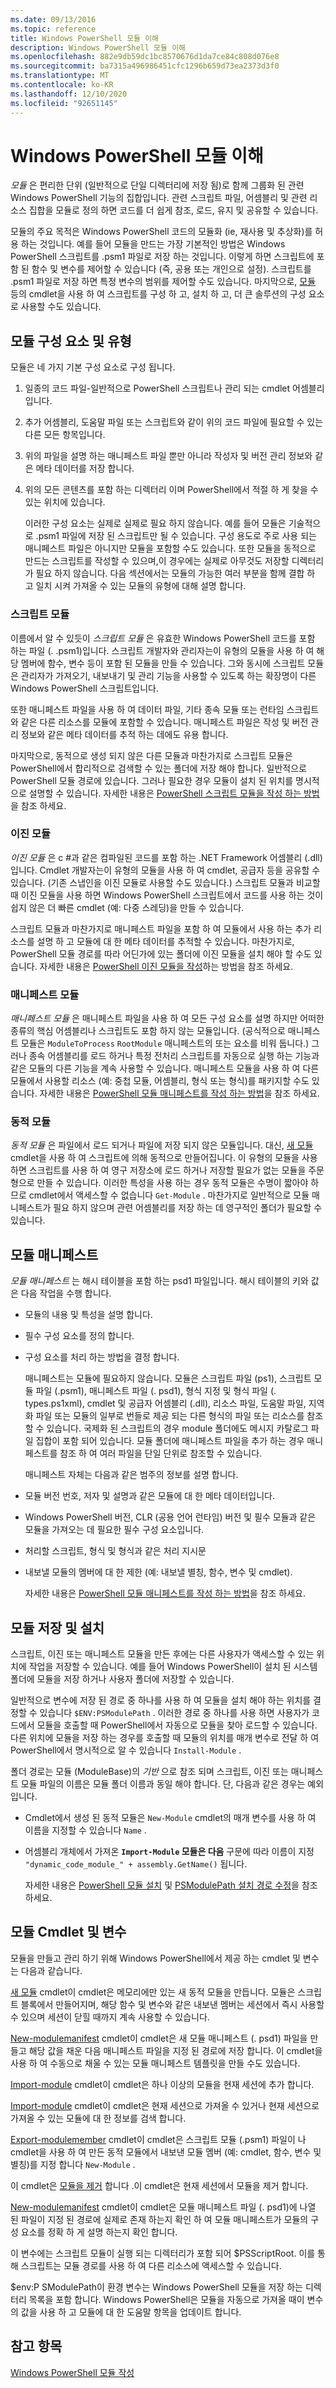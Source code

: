 ```yaml
---
ms.date: 09/13/2016
ms.topic: reference
title: Windows PowerShell 모듈 이해
description: Windows PowerShell 모듈 이해
ms.openlocfilehash: 882e9db59dc1bc8570676d1da7ce84c808d076e8
ms.sourcegitcommit: ba7315a496986451cfc1296b659d73ea2373d3f0
ms.translationtype: MT
ms.contentlocale: ko-KR
ms.lasthandoff: 12/10/2020
ms.locfileid: "92651145"
---
```

# <a name="understanding-a-windows-powershell-module"></a>Windows PowerShell 모듈 이해

*모듈* 은 편리한 단위 (일반적으로 단일 디렉터리에 저장 됨)로 함께 그룹화 된 관련 Windows PowerShell 기능의 집합입니다. 관련 스크립트 파일, 어셈블리 및 관련 리소스 집합을 모듈로 정의 하면 코드를 더 쉽게 참조, 로드, 유지 및 공유할 수 있습니다.

모듈의 주요 목적은 Windows PowerShell 코드의 모듈화 (ie, 재사용 및 추상화)를 허용 하는 것입니다. 예를 들어 모듈을 만드는 가장 기본적인 방법은 Windows PowerShell 스크립트를 .psm1 파일로 저장 하는 것입니다. 이렇게 하면 스크립트에 포함 된 함수 및 변수를 제어할 수 있습니다 (즉, 공용 또는 개인으로 설정). 스크립트를 .psm1 파일로 저장 하면 특정 변수의 범위를 제어할 수도 있습니다. 마지막으로, [모듈](/powershell/module/PowershellGet/Install-Module) 등의 cmdlet을 사용 하 여 스크립트를 구성 하 고, 설치 하 고, 더 큰 솔루션의 구성 요소로 사용할 수도 있습니다.

## <a name="module-components-and-types"></a>모듈 구성 요소 및 유형

모듈은 네 가지 기본 구성 요소로 구성 됩니다.

1. 일종의 코드 파일-일반적으로 PowerShell 스크립트나 관리 되는 cmdlet 어셈블리입니다.

2. 추가 어셈블리, 도움말 파일 또는 스크립트와 같이 위의 코드 파일에 필요할 수 있는 다른 모든 항목입니다.

3. 위의 파일을 설명 하는 매니페스트 파일 뿐만 아니라 작성자 및 버전 관리 정보와 같은 메타 데이터를 저장 합니다.

4. 위의 모든 콘텐츠를 포함 하는 디렉터리 이며 PowerShell에서 적절 하 게 찾을 수 있는 위치에 있습니다.

   이러한 구성 요소는 실제로 실제로 필요 하지 않습니다. 예를 들어 모듈은 기술적으로 .psm1 파일에 저장 된 스크립트만 될 수 있습니다. 구성 용도로 주로 사용 되는 매니페스트 파일은 아니지만 모듈을 포함할 수도 있습니다. 또한 모듈을 동적으로 만드는 스크립트를 작성할 수 있으며,이 경우에는 실제로 아무것도 저장할 디렉터리가 필요 하지 않습니다. 다음 섹션에서는 모듈의 가능한 여러 부분을 함께 결합 하 고 일치 시켜 가져올 수 있는 모듈의 유형에 대해 설명 합니다.

### <a name="script-modules"></a>스크립트 모듈

이름에서 알 수 있듯이 *스크립트 모듈* 은 유효한 Windows PowerShell 코드를 포함 하는 파일 (. .psm1)입니다. 스크립트 개발자와 관리자는이 유형의 모듈을 사용 하 여 해당 멤버에 함수, 변수 등이 포함 된 모듈을 만들 수 있습니다. 그와 동시에 스크립트 모듈은 관리자가 가져오기, 내보내기 및 관리 기능을 사용할 수 있도록 하는 확장명이 다른 Windows PowerShell 스크립트입니다.

또한 매니페스트 파일을 사용 하 여 데이터 파일, 기타 종속 모듈 또는 런타임 스크립트와 같은 다른 리소스를 모듈에 포함할 수 있습니다. 매니페스트 파일은 작성 및 버전 관리 정보와 같은 메타 데이터를 추적 하는 데에도 유용 합니다.

마지막으로, 동적으로 생성 되지 않은 다른 모듈과 마찬가지로 스크립트 모듈은 PowerShell에서 합리적으로 검색할 수 있는 폴더에 저장 해야 합니다. 일반적으로 PowerShell 모듈 경로에 있습니다. 그러나 필요한 경우 모듈이 설치 된 위치를 명시적으로 설명할 수 있습니다. 자세한 내용은 [PowerShell 스크립트 모듈을 작성 하는 방법](./how-to-write-a-powershell-script-module.md)을 참조 하세요.

### <a name="binary-modules"></a>이진 모듈

*이진 모듈* 은 c #과 같은 컴파일된 코드를 포함 하는 .NET Framework 어셈블리 (.dll)입니다. Cmdlet 개발자는이 유형의 모듈을 사용 하 여 cmdlet, 공급자 등을 공유할 수 있습니다. (기존 스냅인을 이진 모듈로 사용할 수도 있습니다.) 스크립트 모듈과 비교할 때 이진 모듈을 사용 하면 Windows PowerShell 스크립트에서 코드를 사용 하는 것이 쉽지 않은 더 빠른 cmdlet (예: 다중 스레딩)을 만들 수 있습니다.

스크립트 모듈과 마찬가지로 매니페스트 파일을 포함 하 여 모듈에서 사용 하는 추가 리소스를 설명 하 고 모듈에 대 한 메타 데이터를 추적할 수 있습니다. 마찬가지로, PowerShell 모듈 경로를 따라 어딘가에 있는 폴더에 이진 모듈을 설치 해야 할 수도 있습니다. 자세한 내용은 [PowerShell 이진 모듈을 작성](./how-to-write-a-powershell-binary-module.md)하는 방법을 참조 하세요.

### <a name="manifest-modules"></a>매니페스트 모듈

*매니페스트 모듈* 은 매니페스트 파일을 사용 하 여 모든 구성 요소를 설명 하지만 어떠한 종류의 핵심 어셈블리나 스크립트도 포함 하지 않는 모듈입니다. (공식적으로 매니페스트 모듈은 `ModuleToProcess` `RootModule` 매니페스트의 또는 요소를 비워 둡니다.) 그러나 종속 어셈블리를 로드 하거나 특정 전처리 스크립트를 자동으로 실행 하는 기능과 같은 모듈의 다른 기능을 계속 사용할 수 있습니다. 매니페스트 모듈을 사용 하 여 다른 모듈에서 사용할 리소스 (예: 중첩 모듈, 어셈블리, 형식 또는 형식)를 패키지할 수도 있습니다. 자세한 내용은 [PowerShell 모듈 매니페스트를 작성 하는 방법](./how-to-write-a-powershell-module-manifest.md)을 참조 하세요.

### <a name="dynamic-modules"></a>동적 모듈

*동적 모듈* 은 파일에서 로드 되거나 파일에 저장 되지 않은 모듈입니다. 대신, [새 모듈](/powershell/module/Microsoft.PowerShell.Core/New-Module) cmdlet을 사용 하 여 스크립트에 의해 동적으로 만들어집니다. 이 유형의 모듈을 사용 하면 스크립트를 사용 하 여 영구 저장소에 로드 하거나 저장할 필요가 없는 모듈을 주문형으로 만들 수 있습니다. 이러한 특성을 사용 하는 경우 동적 모듈은 수명이 짧아야 하므로 cmdlet에서 액세스할 수 없습니다 `Get-Module` . 마찬가지로 일반적으로 모듈 매니페스트가 필요 하지 않으며 관련 어셈블리를 저장 하는 데 영구적인 폴더가 필요할 수 있습니다.

## <a name="module-manifests"></a>모듈 매니페스트

*모듈 매니페스트* 는 해시 테이블을 포함 하는 psd1 파일입니다. 해시 테이블의 키와 값은 다음 작업을 수행 합니다.

- 모듈의 내용 및 특성을 설명 합니다.

- 필수 구성 요소를 정의 합니다.

- 구성 요소를 처리 하는 방법을 결정 합니다.

  매니페스트는 모듈에 필요하지 않습니다. 모듈은 스크립트 파일 (ps1), 스크립트 모듈 파일 (.psm1), 매니페스트 파일 (. psd1), 형식 지정 및 형식 파일 (. types.ps1xml), cmdlet 및 공급자 어셈블리 (.dll), 리소스 파일, 도움말 파일, 지역화 파일 또는 모듈의 일부로 번들로 제공 되는 다른 형식의 파일 또는 리소스를 참조할 수 있습니다. 국제화 된 스크립트의 경우 module 폴더에도 메시지 카탈로그 파일 집합이 포함 되어 있습니다. 모듈 폴더에 매니페스트 파일을 추가 하는 경우 매니페스트를 참조 하 여 여러 파일을 단일 단위로 참조할 수 있습니다.

  매니페스트 자체는 다음과 같은 범주의 정보를 설명 합니다.

- 모듈 버전 번호, 저자 및 설명과 같은 모듈에 대 한 메타 데이터입니다.

- Windows PowerShell 버전, CLR (공용 언어 런타임) 버전 및 필수 모듈과 같은 모듈을 가져오는 데 필요한 필수 구성 요소입니다.

- 처리할 스크립트, 형식 및 형식과 같은 처리 지시문

- 내보낼 모듈의 멤버에 대 한 제한 (예: 내보낼 별칭, 함수, 변수 및 cmdlet).

  자세한 내용은 [PowerShell 모듈 매니페스트를 작성 하는 방법](./how-to-write-a-powershell-module-manifest.md)을 참조 하세요.

## <a name="storing-and-installing-a-module"></a>모듈 저장 및 설치

스크립트, 이진 또는 매니페스트 모듈을 만든 후에는 다른 사용자가 액세스할 수 있는 위치에 작업을 저장할 수 있습니다. 예를 들어 Windows PowerShell이 설치 된 시스템 폴더에 모듈을 저장 하거나 사용자 폴더에 저장할 수 있습니다.

일반적으로 변수에 저장 된 경로 중 하나를 사용 하 여 모듈을 설치 해야 하는 위치를 결정할 수 있습니다 `$ENV:PSModulePath` . 이러한 경로 중 하나를 사용 하면 사용자가 코드에서 모듈을 호출할 때 PowerShell에서 자동으로 모듈을 찾아 로드할 수 있습니다. 다른 위치에 모듈을 저장 하는 경우를 호출할 때 모듈의 위치를 매개 변수로 전달 하 여 PowerShell에서 명시적으로 알 수 있습니다 `Install-Module` .

폴더 경로는 모듈 (ModuleBase)의 *기반* 으로 참조 되며 스크립트, 이진 또는 매니페스트 모듈 파일의 이름은 모듈 폴더 이름과 동일 해야 합니다. 단, 다음과 같은 경우는 예외입니다.

- Cmdlet에서 생성 된 동적 모듈은 `New-Module` cmdlet의 매개 변수를 사용 하 여 이름을 지정할 수 있습니다 `Name` .

- 어셈블리 개체에서 가져온 **`Import-Module` 모듈은 다음** 구문에 따라 이름이 지정 `"dynamic_code_module_" + assembly.GetName()` 됩니다.

  자세한 내용은 [PowerShell 모듈 설치](./installing-a-powershell-module.md) 및 [PSModulePath 설치 경로 수정](./modifying-the-psmodulepath-installation-path.md)을 참조 하세요.

## <a name="module-cmdlets-and-variables"></a>모듈 Cmdlet 및 변수

모듈을 만들고 관리 하기 위해 Windows PowerShell에서 제공 하는 cmdlet 및 변수는 다음과 같습니다.

[새 모듈](/powershell/module/Microsoft.PowerShell.Core/New-Module) cmdlet이 cmdlet은 메모리에만 있는 새 동적 모듈을 만듭니다. 모듈은 스크립트 블록에서 만들어지며, 해당 함수 및 변수와 같은 내보낸 멤버는 세션에서 즉시 사용할 수 있으며 세션이 닫힐 때까지 계속 사용할 수 있습니다.

[New-modulemanifest](/powershell/module/Microsoft.PowerShell.Core/New-ModuleManifest) cmdlet이 cmdlet은 새 모듈 매니페스트 (. psd1) 파일을 만들고 해당 값을 채운 다음 매니페스트 파일을 지정 된 경로에 저장 합니다. 이 cmdlet을 사용 하 여 수동으로 채울 수 있는 모듈 매니페스트 템플릿을 만들 수도 있습니다.

[Import-module](/powershell/module/Microsoft.PowerShell.Core/Import-Module) cmdlet이 cmdlet은 하나 이상의 모듈을 현재 세션에 추가 합니다.

[Import-module](/powershell/module/Microsoft.PowerShell.Core/Get-Module) cmdlet이 cmdlet은 현재 세션으로 가져올 수 있거나 현재 세션으로 가져올 수 있는 모듈에 대 한 정보를 검색 합니다.

[Export-modulemember](/powershell/module/Microsoft.PowerShell.Core/Export-ModuleMember) cmdlet이 cmdlet은 스크립트 모듈 (.psm1) 파일이 나 cmdlet을 사용 하 여 만든 동적 모듈에서 내보낸 모듈 멤버 (예: cmdlet, 함수, 변수 및 별칭)를 지정 합니다 `New-Module` .

이 cmdlet은 [모듈을 제거](/powershell/module/Microsoft.PowerShell.Core/Remove-Module) 합니다 .이 cmdlet은 현재 세션에서 모듈을 제거 합니다.

[New-modulemanifest](/powershell/module/Microsoft.PowerShell.Core/Test-ModuleManifest) cmdlet이 cmdlet은 모듈 매니페스트 파일 (. psd1)에 나열 된 파일이 지정 된 경로에 실제로 존재 하는지 확인 하 여 모듈 매니페스트가 모듈의 구성 요소를 정확 하 게 설명 하는지 확인 합니다.

이 변수에는 스크립트 모듈이 실행 되는 디렉터리가 포함 되어 $PSScriptRoot. 이를 통해 스크립트는 모듈 경로를 사용 하 여 다른 리소스에 액세스할 수 있습니다.

$env:P SModulePath이 환경 변수는 Windows PowerShell 모듈을 저장 하는 디렉터리 목록을 포함 합니다. Windows PowerShell은 모듈을 자동으로 가져올 때이 변수의 값을 사용 하 고 모듈에 대 한 도움말 항목을 업데이트 합니다.

## <a name="see-also"></a>참고 항목

[Windows PowerShell 모듈 작성](./writing-a-windows-powershell-module.md)
